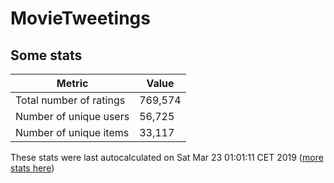 # MovieTweetings
## Some stats

Metric | Value
--- | ---
Total number of ratings                 | 769,574
Number of unique users                  | 56,725
Number of unique items                  | 33,117
These stats were last autocalculated on Sat Mar 23 01:01:11 CET 2019  ([more stats here](./stats.md))

